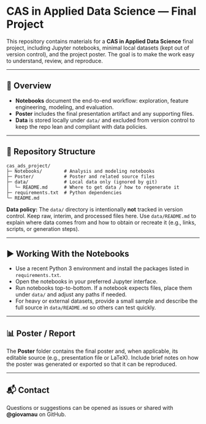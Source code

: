 # CAS in Applied Data Science — Final Project

This repository contains materials for a **CAS in Applied Data Science** final project, including Jupyter notebooks, minimal local datasets (kept out of version control), and the project poster. The goal is to make the work easy to understand, review, and reproduce.

---

## 🧭 Overview

* **Notebooks** document the end-to-end workflow: exploration, feature engineering, modeling, and evaluation.
* **Poster** includes the final presentation artifact and any supporting files.
* **Data** is stored locally under `data/` and excluded from version control to keep the repo lean and compliant with data policies.

---

## 📁 Repository Structure

```
cas_ads_project/
├─ Notebooks/        # Analysis and modeling notebooks
├─ Poster/           # Poster and related source files
├─ data/             # Local data only (ignored by git)
│  └─ README.md      # Where to get data / how to regenerate it
├─ requirements.txt  # Python dependencies
└─ README.md
```

**Data policy:** The `data/` directory is intentionally **not** tracked in version control. Keep raw, interim, and processed files here. Use `data/README.md` to explain where data comes from and how to obtain or recreate it (e.g., links, scripts, or generation steps).

---

## ▶️ Working With the Notebooks

* Use a recent Python 3 environment and install the packages listed in `requirements.txt`.
* Open the notebooks in your preferred Jupyter interface.
* Run notebooks top-to-bottom. If a notebook expects files, place them under `data/` and adjust any paths if needed.
* For heavy or external datasets, provide a small sample and describe the full source in `data/README.md` so others can test quickly.

---

## 📊 Poster / Report

The **Poster** folder contains the final poster and, when applicable, its editable source (e.g., presentation file or LaTeX). Include brief notes on how the poster was generated or exported so that it can be reproduced.

---

## 📬 Contact

Questions or suggestions can be opened as issues or shared with **@giovamau** on GitHub.

